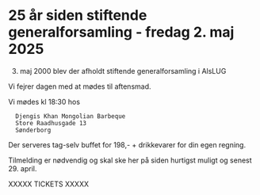 <!-- ticket_id e6f7cef0-1055-11f0-add1-07e864be0f6c -->
<!-- ticket_min 3 -->
<!-- ticket_max 20 -->
<!-- ticket_price 0 -->
<!-- ticket_deadline 2025-04-29 -->
<!-- ticket_payment manuel zettle stripe -->

# 25 år siden stiftende generalforsamling - fredag 2. maj 2025

3. maj 2000 blev der afholdt stiftende generalforsamling i AlsLUG

Vi fejrer dagen med at mødes til aftensmad.

Vi mødes kl 18:30 hos


~~~~~
  Djengis Khan Mongolian Barbeque
  Store Raadhusgade 13
  Sønderborg
~~~~~

Der serveres tag-selv buffet for 198,- + drikkevarer for din egen regning.

Tilmelding er nødvendig og skal ske her på siden hurtigst muligt og senest 29. april.


XXXXX TICKETS XXXXX
